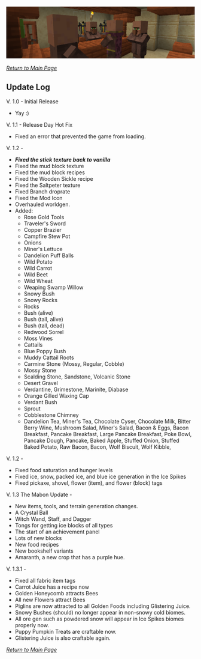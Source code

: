 ![](../wiki-images/banner_update.png)

_[Return to Main Page](https://github.com/l1nkl3/ValleyCraft/blob/gh-pages/docs/README.md)_

## Update Log

V. 1.0 - Initial Release
  * Yay :)

V. 1.1 - Release Day Hot Fix
  * Fixed an error that prevented the game from loading.

V. 1.2 - 
  * ***Fixed the stick texture back to vanilla***
  * Fixed the mud block texture
  * Fixed the mud block recipes
  * Fixed the Wooden Sickle recipe
  * Fixed the Saltpeter texture
  * Fixed Branch droprate
  * Fixed the Mod Icon
  * Overhauled worldgen.
  * Added:
     * Rose Gold Tools
     * Traveler's Sword
     * Copper Brazier
     * Campfire Stew Pot
     * Onions
     * Miner's Lettuce
     * Dandelion Puff Balls
     * Wild Potato
     * Wild Carrot
     * Wild Beet
     * Wild Wheat
     * Weaping Swamp Willow
     * Snowy Bush
     * Snowy Rocks
     * Rocks
     * Bush (alive)
     * Bush (tall, alive)
     * Bush (tall, dead)
     * Redwood Sorrel
     * Moss Vines
     * Cattails
     * Blue Poppy Bush
     * Muddy Cattail Roots
     * Carmine Stone (Mossy, Regular, Cobble)
     * Mossy Stone
     * Scalding Stone, Sandstone, Volcanic Stone
     * Desert Gravel
     * Verdantine, Grimestone, Marinite, Diabase
     * Orange Gilled Waxing Cap
     * Verdant Bush
     * Sprout
     * Cobblestone Chimney
     * Dandelion Tea, Miner's Tea, Chocolate Cyser, Chocolate Milk, Bitter Berry Wine, Mushroom Salad, Miner's Salad, Bacon & Eggs, Bacon Breakfast, Pancake Breakfast, Large Pancake Breakfast, Poke Bowl, Pancake Dough, Pancake, Baked Apple, Stuffed Onion, Stuffed Baked Potato, Raw Bacon, Bacon, Wolf Biscuit, Wolf Kibble,

V. 1.2 - 
 *  Fixed food saturation and hunger levels
 *  Fixed ice, snow, packed ice, and blue ice generation in the Ice Spikes
 *  Fixed pickaxe, shovel, flower (item), and flower (block) tags

V. 1.3 The Mabon Update -

 * New items, tools, and terrain generation changes.
 * A Crystal Ball
 * Witch Wand, Staff, and Dagger
 * Tongs for getting ice blocks of all types
 * The start of an achievement panel
 * Lots of new blocks
 * New food recipes
 * New bookshelf variants
 * Amaranth, a new crop that has a purple hue.
 
V. 1.3.1 - 

  *  Fixed all fabric item tags
  *  Carrot Juice has a recipe now
  *  Golden Honeycomb attracts Bees
  *  All new Flowers attract Bees
  *  Piglins are now attracted to all Golden Foods including Glistering Juice.
  *  Snowy Bushes (should) no longer appear in non-snowy cold biomes.
  *  All ore gen such as powdered snow will appear in Ice Spikes biomes properly now.
  *  Puppy Pumpkin Treats are craftable now.
  *  Glistering Juice is also craftable again.

_[Return to Main Page](https://github.com/l1nkl3/ValleyCraft/blob/gh-pages/docs/README.md)_

